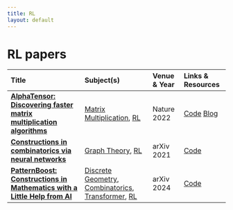 ```yaml
---
title: RL
layout: default
---
```


# RL papers

| Title | Subject(s) | Venue & Year | Links & Resources |
| :--- | :--- | :--- | :--- |
| **[AlphaTensor: Discovering faster matrix multiplication algorithms](https://www.nature.com/articles/s41586-022-05172-4)** | [Matrix Multiplication](matrix-multiplication.md), [RL](rl.md) | Nature 2022 | [Code](https://github.com/google-deepmind/alphatensor) [Blog](https://deepmind.google/discover/blog/discovering-novel-algorithms-with-alphatensor/) |
| **[Constructions in combinatorics via neural networks](https://arxiv.org/abs/2104.14516)** | [Graph Theory](graph-theory.md), [RL](rl.md) | arXiv 2021 | [Code](https://github.com/zawagner22/cross-entropy-for-combinatorics) |
| **[PatternBoost: Constructions in Mathematics with a Little Help from AI](https://arxiv.org/abs/2411.00566)** | [Discrete Geometry](discrete-geometry.md), [Combinatorics](combinatorics.md), [Transformer](transformer.md), [RL](rl.md) | arXiv 2024 | [Code](https://github.com/zawagner22/transformers_math_experiments) |